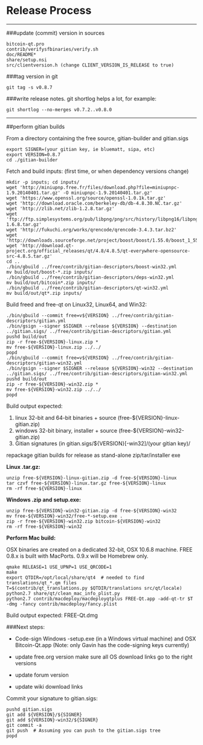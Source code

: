 Release Process
====================

* * *

###update (commit) version in sources


	bitcoin-qt.pro
	contrib/verifysfbinaries/verify.sh
	doc/README*
	share/setup.nsi
	src/clientversion.h (change CLIENT_VERSION_IS_RELEASE to true)

###tag version in git

	git tag -s v0.8.7

###write release notes. git shortlog helps a lot, for example:

	git shortlog --no-merges v0.7.2..v0.8.0

* * *

##perform gitian builds

 From a directory containing the free source, gitian-builder and gitian.sigs
  
	export SIGNER=(your gitian key, ie bluematt, sipa, etc)
	export VERSION=0.8.7
	cd ./gitian-builder

 Fetch and build inputs: (first time, or when dependency versions change)

	mkdir -p inputs; cd inputs/
	wget 'http://miniupnp.free.fr/files/download.php?file=miniupnpc-1.9.20140401.tar.gz' -O miniupnpc-1.9.20140401.tar.gz'
	wget 'https://www.openssl.org/source/openssl-1.0.1k.tar.gz'
	wget 'http://download.oracle.com/berkeley-db/db-4.8.30.NC.tar.gz'
	wget 'http://zlib.net/zlib-1.2.8.tar.gz'
	wget 'ftp://ftp.simplesystems.org/pub/libpng/png/src/history/libpng16/libpng-1.6.8.tar.gz'
	wget 'http://fukuchi.org/works/qrencode/qrencode-3.4.3.tar.bz2'
	wget 'http://downloads.sourceforge.net/project/boost/boost/1.55.0/boost_1_55_0.tar.bz2'
	wget 'http://download.qt-project.org/official_releases/qt/4.8/4.8.5/qt-everywhere-opensource-src-4.8.5.tar.gz'
	cd ..
	./bin/gbuild ../free/contrib/gitian-descriptors/boost-win32.yml
	mv build/out/boost-*.zip inputs/
	./bin/gbuild ../free/contrib/gitian-descriptors/deps-win32.yml
	mv build/out/bitcoin*.zip inputs/
	./bin/gbuild ../free/contrib/gitian-descriptors/qt-win32.yml
	mv build/out/qt*.zip inputs/

 Build freed and free-qt on Linux32, Linux64, and Win32:
  
	./bin/gbuild --commit free=v${VERSION} ../free/contrib/gitian-descriptors/gitian.yml
	./bin/gsign --signer $SIGNER --release ${VERSION} --destination ../gitian.sigs/ ../free/contrib/gitian-descriptors/gitian.yml
	pushd build/out
	zip -r free-${VERSION}-linux.zip *
	mv free-${VERSION}-linux.zip ../../
	popd
	./bin/gbuild --commit free=v${VERSION} ../free/contrib/gitian-descriptors/gitian-win32.yml
	./bin/gsign --signer $SIGNER --release ${VERSION}-win32 --destination ../gitian.sigs/ ../free/contrib/gitian-descriptors/gitian-win32.yml
	pushd build/out
	zip -r free-${VERSION}-win32.zip *
	mv free-${VERSION}-win32.zip ../../
	popd

  Build output expected:

  1. linux 32-bit and 64-bit binaries + source (free-${VERSION}-linux-gitian.zip)
  2. windows 32-bit binary, installer + source (free-${VERSION}-win32-gitian.zip)
  3. Gitian signatures (in gitian.sigs/${VERSION}[-win32]/(your gitian key)/

repackage gitian builds for release as stand-alone zip/tar/installer exe

**Linux .tar.gz:**

	unzip free-${VERSION}-linux-gitian.zip -d free-${VERSION}-linux
	tar czvf free-${VERSION}-linux.tar.gz free-${VERSION}-linux
	rm -rf free-${VERSION}-linux

**Windows .zip and setup.exe:**

	unzip free-${VERSION}-win32-gitian.zip -d free-${VERSION}-win32
	mv free-${VERSION}-win32/free-*-setup.exe .
	zip -r free-${VERSION}-win32.zip bitcoin-${VERSION}-win32
	rm -rf free-${VERSION}-win32

**Perform Mac build:**

  OSX binaries are created on a dedicated 32-bit, OSX 10.6.8 machine.
  FREE 0.8.x is built with MacPorts.  0.9.x will be Homebrew only.

	qmake RELEASE=1 USE_UPNP=1 USE_QRCODE=1
	make
	export QTDIR=/opt/local/share/qt4  # needed to find translations/qt_*.qm files
	T=$(contrib/qt_translations.py $QTDIR/translations src/qt/locale)
	python2.7 share/qt/clean_mac_info_plist.py
	python2.7 contrib/macdeploy/macdeployqtplus FREE-Qt.app -add-qt-tr $T -dmg -fancy contrib/macdeploy/fancy.plist

 Build output expected: FREE-Qt.dmg

###Next steps:

* Code-sign Windows -setup.exe (in a Windows virtual machine) and
  OSX Bitcoin-Qt.app (Note: only Gavin has the code-signing keys currently)

* update free.org version
  make sure all OS download links go to the right versions

* update forum version

* update wiki download links

Commit your signature to gitian.sigs:

	pushd gitian.sigs
	git add ${VERSION}/${SIGNER}
	git add ${VERSION}-win32/${SIGNER}
	git commit -a
	git push  # Assuming you can push to the gitian.sigs tree
	popd

